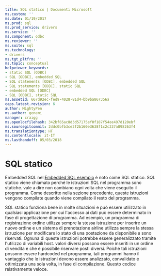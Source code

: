 ```yaml
---
title: SQL statico | Documenti Microsoft
ms.custom: ''
ms.date: 01/19/2017
ms.prod: sql
ms.prod_service: drivers
ms.service: ''
ms.component: odbc
ms.reviewer: ''
ms.suite: sql
ms.technology:
- drivers
ms.tgt_pltfrm: ''
ms.topic: conceptual
helpviewer_keywords:
- static SQL [ODBC]
- SQL [ODBC], embedded SQL
- SQL statements [ODBC], embedded SQL
- SQL statements [ODBC], static SQL
- embedded SQL [ODBC]
- SQL [ODBC], static SQL
ms.assetid: 667d92ec-fed9-4028-81d4-bb9ba867356a
caps.latest.revision: 6
author: MightyPen
ms.author: genemi
manager: craigg
ms.openlocfilehash: 342bf65ac8d3d57175ef0f187f54ee407d120ebf
ms.sourcegitcommit: 2ddc0bfb3ce2f2b160e3638f1c2c237a898263f4
ms.translationtype: HT
ms.contentlocale: it-IT
ms.lasthandoff: 05/03/2018
---
```

# <a name="static-sql"></a>SQL statico
Embedded SQL nel [Embedded SQL esempio](../../odbc/reference/embedded-sql-example.md) è noto come SQL statico. SQL statico viene chiamato perché le istruzioni SQL nel programma sono statiche. vale a dire non cambiano ogni volta che viene eseguito il programma. Come descritto nella sezione precedente, queste istruzioni vengono compilate quando viene compilato il resto del programma.  
  
 SQL statico funziona bene in molte situazioni e può essere utilizzato in qualsiasi applicazione per cui l'accesso ai dati può essere determinato in fase di progettazione di programma. Ad esempio, un programma di registrazione ordine utilizza sempre la stessa istruzione per inserire un nuovo ordine e un sistema di prenotazione airline utilizza sempre la stessa istruzione per modificare lo stato di una postazione da disponibile a sono riservati. Ognuna di queste istruzioni potrebbe essere generalizzato tramite l'utilizzo di variabili host. valori diversi possono essere inseriti in un ordine di vendita e che è possibile riservare posti diversi. Poiché tali istruzioni possono essere hardcoded nel programma, tali programmi hanno il vantaggio che le istruzioni devono essere analizzato, convalidato e ottimizzata una sola volta, in fase di compilazione. Questo codice relativamente veloce.
